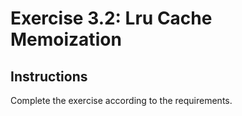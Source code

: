 # Exercise 3.2: Lru Cache Memoization

## Instructions

Complete the exercise according to the requirements.
